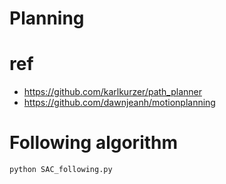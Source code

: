 # Planning
# ref
- https://github.com/karlkurzer/path_planner
- https://github.com/dawnjeanh/motionplanning




# Following algorithm

`python SAC_following.py`
